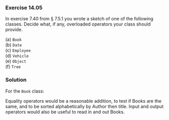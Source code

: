### Exercise 14.05

In exercise 7.40 from &sect; 7.5.1 you wrote a sketch of one of the following
classes. Decide what, if any, overloaded operators your class should provide.

(a) `Book`  
(b) `Date`  
(c) `Employee`  
(d) `Vehicle`  
(e) `Object`  
(f) `Tree`

### Solution

For the `Book` class:

Equality operators would be a reasonable addition, to test if Books are the
same, and to be sorted alphabetically by Author then title. Input and output
operators would also be useful to read in and out Books.

